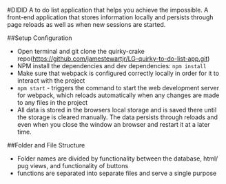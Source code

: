 #DIDID
A to do list application that helps you achieve the impossible. A front-end application that stores information locally and persists through page reloads as well as when new sessions are started.

##Setup Configuration

- Open terminal and git clone the quirky-crake repo(https://github.com/jamestewartjr/LG-quirky-to-do-list-app.git)
- NPM install the dependencies and dev dependencies: ``` npm install ```
- Make sure that webpack is configured correctly locally in order for it to interact with the project
- ```npm start``` - triggers the command to start the web development server for webpack, which reloads automatically when any changes are made to any files in the project
- All data is stored in the browsers local storage and is saved there until the storage is cleared manually. The data persists through reloads and even when you close the window an browser and restart it at a later time.

##Folder and File Structure

* Folder names are divided by functionality between the database, html/ pug views, and functionality of buttons
* functions are separated into separate files and serve a single purpose
